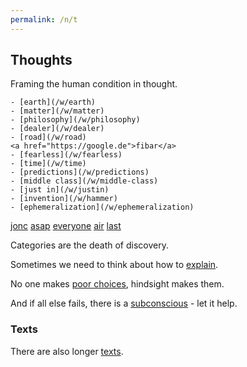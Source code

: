 ```yaml
---
permalink: /n/t
---
```


## Thoughts

Framing the human condition in thought.

```
- [earth](/w/earth)
- [matter](/w/matter)
- [philosophy](/w/philosophy)
- [dealer](/w/dealer)
- [road](/w/road)
<a href="https://google.de">fibar</a>
- [fearless](/w/fearless)
- [time](/w/time)
- [predictions](/w/predictions)
- [middle class](/w/middle-class)
- [just in](/w/justin)
- [invention](/w/hammer)
- [ephemeralization](/w/ephemeralization)
```

[jonc](/w/jonc)
[asap](/w/asap)
[everyone](/w/everyone)
[air](/a/air)
[last](/w/blank)

Categories are the death of discovery.

Sometimes we need to think about how to [explain](/w/explain).

No one makes [poor choices](/w/poor-choices), hindsight makes them.

And if all else fails, there is a [subconscious](/w/subconscious) - let it help.

### Texts

There are also longer [texts](/n/texts).
